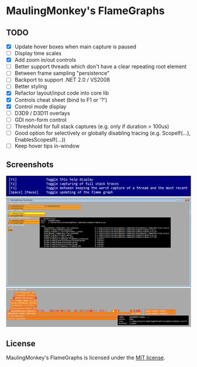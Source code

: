 # MaulingMonkey's FlameGraphs

## TODO

- [x] Update hover boxes when main capture is paused
- [ ] Display time scales
- [x] Add zoom in/out controls
- [ ] Better support threads which don't have a clear repeating root element
- [ ] Between frame sampling "persistence"
- [ ] Backport to support .NET 2.0 / VS2008
- [ ] Better styling
- [x] Refactor layout/input code into core lib
- [x] Controls cheat sheet (bind to F1 or '?')
- [x] Control mode display
- [ ] D3D9 / D3D11 overlays
- [ ] GDI non-form control
- [ ] Threshhold for full stack captures (e.g. only if duration > 100us)
- [ ] Good option for selectively or globally disabling tracing (e.g. ScopeIf(...), EnablesScopesIf(...))
- [ ] Keep hover tips in-window

## Screenshots

![F1 Cheat Sheet](.projnfo/screenshots/cheat.png "F1 Cheat Sheet")
![Example Screenshot](.projnfo/screenshots/1.png "Example Screenshot")
![Real 'V' Screenshot](.projnfo/screenshots/2.png "Real 'V' Screenshot")

## License

MaulingMonkey's FlameGraphs is licensed under the [MIT license](LICENSE.txt).
